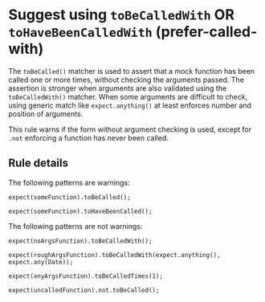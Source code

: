 Suggest using `toBeCalledWith` OR `toHaveBeenCalledWith` (prefer-called-with)
=============================================================================

The `toBeCalled()` matcher is used to assert that a mock function has been called one or more times, without checking the arguments passed. The assertion is stronger when arguments are also validated using the `toBeCalledWith()` matcher. When some arguments are difficult to check, using generic match like `expect.anything()` at least enforces number and position of arguments.

This rule warns if the form without argument checking is used, except for `.not` enforcing a function has never been called.

Rule details
------------

The following patterns are warnings:

    expect(someFunction).toBeCalled();

    expect(someFunction).toHaveBeenCalled();

The following patterns are not warnings:

    expect(noArgsFunction).toBeCalledWith();

    expect(roughArgsFunction).toBeCalledWith(expect.anything(), expect.any(Date));

    expect(anyArgsFunction).toBeCalledTimes(1);

    expect(uncalledFunction).not.toBeCalled();

